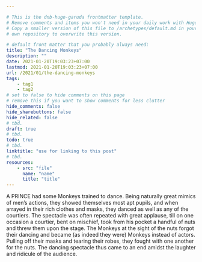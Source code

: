 ```yaml
---

# This is the dnb-hugo-garuda frontmatter template. 
# Remove comments and items you won't need in your daily work with Hugo.
# Copy a smaller version of this file to /archetypes/default.md in your
# own repository to overwrite this version.

# default front matter that you probably always need:
title: "The Dancing Monkeys"
description: ""
date: 2021-01-20T19:03:23+07:00
lastmod: 2021-01-20T19:03:23+07:00
url: /2021/01/the-dancing-monkeys
tags:
    - tag1
    - tag2
# set to false to hide comments on this page
# remove this if you want to show comments for less clutter
hide_comments: false
hide_sharebuttons: false
hide_related: false
# tbd.
draft: true
# tbd.
todo: true
# tbd.
linktitle: "use for linking to this post"
# tbd.
resources:
    - src: "file"
      name: "name"
      title: "title"
---
```

A PRINCE had some Monkeys trained to dance. Being naturally great mimics of men’s actions, they showed themselves most apt pupils, and when arrayed in their rich clothes and masks, they danced as well as any of the courtiers. The spectacle was often repeated with great applause, till on one occasion a courtier, bent on mischief, took from his pocket a handful of nuts and threw them upon the stage. The Monkeys at the sight of the nuts forgot their dancing and became (as indeed they were) Monkeys instead of actors. Pulling off their masks and tearing their robes, they fought with one another for the nuts. The dancing spectacle thus came to an end amidst the laughter and ridicule of the audience.

